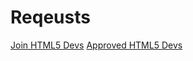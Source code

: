 # Reqeusts

[Join HTML5 Devs](https://github.com/HTML5DevGroup/JoinRequests/blob/master/requests.md)
[Approved HTML5 Devs](https://github.com/HTML5DevGroup/JoinRequests/blob/master/Approvedrequests.md)
